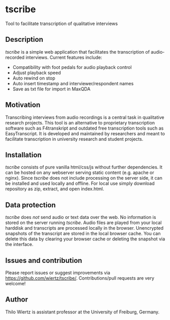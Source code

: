 # tscribe
Tool to facilitate transcription of qualitative interviews

## Description
_tscribe_ is a simple web application that facilitates the transcription of audio-recorded interviews. Current features include:
* Compatibility with foot pedals for audio playback control
* Adjust playback speed
* Auto rewind on stop
* Auto insert timestamp and interviewer/respondent names
* Save as txt file for import in MaxQDA

## Motivation
Transcribing interviews from audio recordings is a central task in qualitative research projects. This tool is an alternative to proprietary transcription software such as F4transkript and outdated free transcription tools such as EasyTranscript. It is developed and maintained by researchers and meant to facilitate transcription in university research and student projects.

## Installation
_tscribe_ consists of pure vanilla html/css/js without further dependencies. It can be hosted on any webserver serving static content (e.g. apache or nginx). Since _tscribe_ does not include processing on the server side, it can be installed and used locally and offline. For local use simply download repository as zip, extract, and open index.html.

## Data protection
_tscribe_ does *not* send audio or text data over the web. No information is stored on the server running _tscribe_. Audio files are played from your local harddisk and transcripts are processed locally in the browser. Unencrypted snapshots of the transcript are stored in the local browser cache. You can delete this data by clearing your browser cache or deleting the snapshot via the interface. 

## Issues and contribution
Please report issues or suggest improvements via https://github.com/wiertz/tscribe/. Contributions/pull requests are very welcome!

## Author
Thilo Wiertz is assistant professor at the University of Freiburg, Germany.
